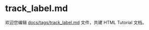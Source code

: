 track_label.md
===

欢迎您编辑 <a target="__blank" href="https://github.com/jaywcjlove/html-tutorial/blob/master/docs/tags/track_label.md">docs/tags/track_label.md</a> 文件，共建 HTML Tutorial 文档。